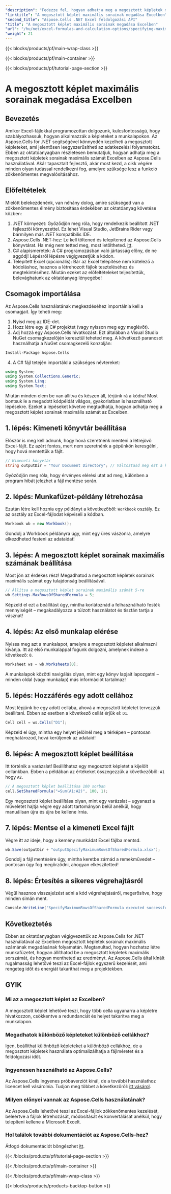 ```yaml
---
"description": "Fedezze fel, hogyan adhatja meg a megosztott képletek maximális sorszámát Excelben az Aspose.Cells for .NET használatával ezzel az egyszerű, lépésről lépésre haladó útmutatóval."
"linktitle": "A megosztott képlet maximális sorainak megadása Excelben"
"second_title": "Aspose.Cells .NET Excel feldolgozási API"
"title": "A megosztott képlet maximális sorainak megadása Excelben"
"url": "/hu/net/excel-formulas-and-calculation-options/specifying-maximum-rows-of-shared-formula/"
"weight": 21
---
```


{{< blocks/products/pf/main-wrap-class >}}

{{< blocks/products/pf/main-container >}}

{{< blocks/products/pf/tutorial-page-section >}}

# A megosztott képlet maximális sorainak megadása Excelben

## Bevezetés
Amikor Excel-fájlokkal programozottan dolgozunk, kulcsfontosságú, hogy szabályozhassuk, hogyan alkalmazzák a képleteket a munkalapokon. Az Aspose.Cells for .NET segítségével könnyedén kezelheti a megosztott képleteket, ami jelentősen leegyszerűsítheti az adatkezelési folyamatokat. Ebben az oktatóanyagban részletesen bemutatjuk, hogyan adhatja meg a megosztott képletek sorainak maximális számát Excelben az Aspose.Cells használatával. Akár tapasztalt fejlesztő, akár most kezd, a cikk végére minden olyan tudással rendelkezni fog, amelyre szüksége lesz a funkció zökkenőmentes megvalósításához.
## Előfeltételek
Mielőtt belekezdenénk, van néhány dolog, amire szükséged van a zökkenőmentes élmény biztosítása érdekében az oktatóanyag követése közben:
1. .NET környezet: Győződjön meg róla, hogy rendelkezik beállított .NET fejlesztői környezettel. Ez lehet Visual Studio, JetBrains Rider vagy bármilyen más .NET kompatibilis IDE.
2. Aspose.Cells .NET-hez: Le kell töltened és telepítened az Aspose.Cells könyvtárat. Ha még nem tetted meg, most letöltheted. [itt](https://releases.aspose.com/cells/net/).
3. C# alapismeretek: A C# programozásban való jártasság előny, de ne aggódj! Lépésről lépésre végigvezetjük a kódon.
4. Telepített Excel (opcionális): Bár az Excel telepítése nem kötelező a kódoláshoz, hasznos a létrehozott fájlok teszteléséhez és megtekintéséhez.
Miután ezeket az előfeltételeket teljesítettük, belevághatunk az oktatóanyag lényegébe!
## Csomagok importálása
Az Aspose.Cells használatának megkezdéséhez importálnia kell a csomagjait. Így teheti meg:
1. Nyisd meg az IDE-det.
2. Hozz létre egy új C# projektet (vagy nyisson meg egy meglévőt).
3. Adj hozzá egy Aspose.Cells hivatkozást. Ezt általában a Visual Studio NuGet csomagkezelőjén keresztül teheted meg.
A következő parancsot használhatja a NuGet csomagkezelő konzolján:
```bash
Install-Package Aspose.Cells
```
4. A C# fájl tetején importáld a szükséges névtereket:
```csharp
using System;
using System.Collections.Generic;
using System.Linq;
using System.Text;
```
Miután minden elem be van állítva és készen áll, térjünk rá a kódra!
Most bontsuk le a megadott kódpéldát világos, gyakorlatban is használható lépésekre. Ezeket a lépéseket követve megtudhatja, hogyan adhatja meg a megosztott képlet sorainak maximális számát az Excelben.
## 1. lépés: Kimeneti könyvtár beállítása
Először is meg kell adnunk, hogy hová szeretnénk menteni a létrejövő Excel-fájlt. Ez azért fontos, mert nem szeretnénk a gépünkön keresgélni, hogy hová mentettük a fájlt.
```csharp
// Kimeneti könyvtár
string outputDir = "Your Document Directory"; // Változtasd meg ezt a kívánt útvonalra
```
Győződjön meg róla, hogy érvényes elérési utat ad meg, különben a program hibát jelezhet a fájl mentése során.
## 2. lépés: Munkafüzet-példány létrehozása
Ezután létre kell hoznia egy példányt a következőből: `Workbook` osztály. Ez az osztály az Excel-fájlodat képviseli a kódban.
```csharp
Workbook wb = new Workbook();
```
Gondolj a Workbook példányra úgy, mint egy üres vászonra, amelyre elkezdheted festeni az adataidat!
## 3. lépés: A megosztott képlet sorainak maximális számának beállítása
Most jön az érdekes rész! Megadhatod a megosztott képletek sorainak maximális számát egy tulajdonság beállításával.
```csharp
// Állítsa a megosztott képlet sorainak maximális számát 5-re
wb.Settings.MaxRowsOfSharedFormula = 5;
```
Képzeld el ezt a beállítást úgy, mintha korlátoznád a felhasználható festék mennyiségét – megakadályozza a túlzott használatot és tisztán tartja a vásznat!
## 4. lépés: Az első munkalap elérése
Nyissa meg azt a munkalapot, amelyre a megosztott képletet alkalmazni kívánja. Itt az első munkalappal fogunk dolgozni, amelynek indexe a következő: `0`.
```csharp
Worksheet ws = wb.Worksheets[0];
```
A munkalapok közötti navigálás olyan, mint egy könyv lapjait lapozgatni – minden oldal (vagy munkalap) más információt tartalmaz!
## 5. lépés: Hozzáférés egy adott cellához
Most lépjünk be egy adott cellába, ahová a megosztott képletet tervezzük beállítani. Ebben az esetben a következő cellát érjük el: `D1`.
```csharp
Cell cell = ws.Cells["D1"];
```
Képzeld el úgy, mintha egy helyet jelölnél meg a térképen – pontosan meghatározod, hová kerüljenek az adataid!
## 6. lépés: A megosztott képlet beállítása
Itt történik a varázslat! Beállíthatsz egy megosztott képletet a kijelölt cellánkban. Ebben a példában az értékeket összegezzük a következőből: `A1` hogy `A2`.
```csharp
// A megosztott képlet beállítása 100 sorban
cell.SetSharedFormula("=Sum(A1:A2)", 100, 1);
```
Egy megosztott képlet beállítása olyan, mint egy varázslat – ugyanazt a műveletet hajtja végre egy adott tartományon belül anélkül, hogy manuálisan újra és újra be kellene írnia.
## 7. lépés: Mentse el a kimeneti Excel fájlt
Végre itt az ideje, hogy a kemény munkádat Excel fájlba mentsd.
```csharp
wb.Save(outputDir + "outputSpecifyMaximumRowsOfSharedFormula.xlsx");
```
Gondolj a fájl mentésére úgy, mintha keretbe zárnád a remekművedet – pontosan úgy fog megőrződni, ahogyan elkészítetted!
## 8. lépés: Értesítés a sikeres végrehajtásról
Végül hasznos visszajelzést adni a kód végrehajtásáról, megerősítve, hogy minden simán ment.
```csharp
Console.WriteLine("SpecifyMaximumRowsOfSharedFormula executed successfully.");
```
## Következtetés
Ebben az oktatóanyagban végigvezettük az Aspose.Cells for .NET használatával az Excelben megosztott képletek sorainak maximális számának megadásának folyamatán. Megtanultad, hogyan hozhatsz létre munkafüzetet, hogyan állíthatod be a megosztott képletek maximális sorszámát, és hogyan mentheted az eredményt. Az Aspose.Cells által kínált rugalmasság lehetővé teszi az Excel-fájlok egyszerű kezelését, ami rengeteg időt és energiát takaríthat meg a projektekben.
## GYIK
### Mi az a megosztott képlet az Excelben?
A megosztott képlet lehetővé teszi, hogy több cella ugyanarra a képletre hivatkozzon, csökkentve a redundanciát és helyet takarítva meg a munkalapon.
### Megadhatok különböző képleteket különböző cellákhoz?
Igen, beállíthat különböző képleteket a különböző cellákhoz, de a megosztott képletek használata optimalizálhatja a fájlméretet és a feldolgozási időt.
### Ingyenesen használható az Aspose.Cells?
Az Aspose.Cells ingyenes próbaverziót kínál, de a további használathoz licencet kell vásárolnia. Tudjon meg többet a következőről: [itt vásárol](https://purchase.aspose.com/buy).
### Milyen előnyei vannak az Aspose.Cells használatának?
Az Aspose.Cells lehetővé teszi az Excel-fájlok zökkenőmentes kezelését, beleértve a fájlok létrehozását, módosítását és konvertálását anélkül, hogy telepíteni kellene a Microsoft Excelt.
### Hol találok további dokumentációt az Aspose.Cells-hez?
Átfogó dokumentációt böngészhet [itt](https://reference.aspose.com/cells/net/).

{{< /blocks/products/pf/tutorial-page-section >}}

{{< /blocks/products/pf/main-container >}}

{{< /blocks/products/pf/main-wrap-class >}}

{{< blocks/products/products-backtop-button >}}